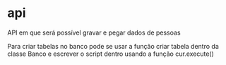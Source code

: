 # api
API em que será possível gravar e pegar dados de pessoas

Para criar tabelas no banco pode se usar a função criar tabela dentro da classe Banco e escrever o script dentro usando a função cur.execute()
